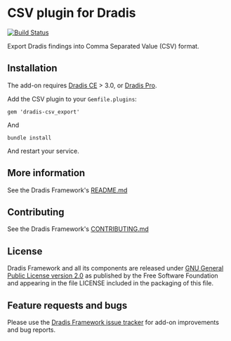 # CSV plugin for Dradis

[![Build Status](https://secure.travis-ci.org/dradis/dradis-csv_export.png?branch=master)](http://travis-ci.org/dradis/dradis-csv_export)

Export Dradis findings into Comma Separated Value (CSV) format.


## Installation

The add-on requires [Dradis CE](https://dradis.com/ce/) > 3.0, or [Dradis Pro](https://dradis.com/).

Add the CSV plugin to your `Gemfile.plugins`:

    gem 'dradis-csv_export'

And

    bundle install

And restart your service.


## More information

See the Dradis Framework's [README.md](https://github.com/dradis/dradis-ce/blob/develop/README.md)


## Contributing

See the Dradis Framework's [CONTRIBUTING.md](https://github.com/dradis/dradis-ce/blob/develop/CONTRIBUTING.md)


## License

Dradis Framework and all its components are released under [GNU General Public License version 2.0](http://www.gnu.org/licenses/old-licenses/gpl-2.0.html) as published by the Free Software Foundation and appearing in the file LICENSE included in the packaging of this file.


## Feature requests and bugs

Please use the [Dradis Framework issue tracker](https://github.com/dradis/dradis-ce/issues) for add-on improvements and bug reports.
